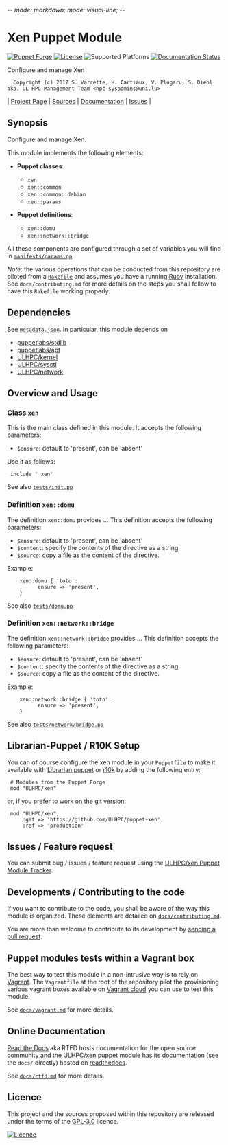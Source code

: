 -*- mode: markdown; mode: visual-line;  -*-

# Xen Puppet Module 

[![Puppet Forge](http://img.shields.io/puppetforge/v/ULHPC/xen.svg)](https://forge.puppetlabs.com/ULHPC/xen)
[![License](http://img.shields.io/:license-GPL3.0-blue.svg)](LICENSE)
![Supported Platforms](http://img.shields.io/badge/platform-debian-lightgrey.svg)
[![Documentation Status](https://readthedocs.org/projects/ulhpc-puppet-xen/badge/?version=latest)](https://readthedocs.org/projects/ulhpc-puppet-xen/?badge=latest)

Configure and manage Xen

      Copyright (c) 2017 S. Varrette, H. Cartiaux, V. Plugaru, S. Diehl aka. UL HPC Management Team <hpc-sysadmins@uni.lu>
      

| [Project Page](https://github.com/ULHPC/puppet-xen) | [Sources](https://github.com/ULHPC/puppet-xen) | [Documentation](https://ulhpc-puppet-xen.readthedocs.org/en/latest/) | [Issues](https://github.com/ULHPC/puppet-xen/issues) |

## Synopsis

Configure and manage Xen.

This module implements the following elements: 

* __Puppet classes__:
    - `xen` 
    - `xen::common` 
    - `xen::common::debian` 
    - `xen::params` 

* __Puppet definitions__: 
    - `xen::domu` 
    - `xen::network::bridge` 

All these components are configured through a set of variables you will find in
[`manifests/params.pp`](manifests/params.pp). 

_Note_: the various operations that can be conducted from this repository are piloted from a [`Rakefile`](https://github.com/ruby/rake) and assumes you have a running [Ruby](https://www.ruby-lang.org/en/) installation.
See `docs/contributing.md` for more details on the steps you shall follow to have this `Rakefile` working properly. 

## Dependencies

See [`metadata.json`](metadata.json). In particular, this module depends on 

* [puppetlabs/stdlib](https://forge.puppetlabs.com/puppetlabs/stdlib)
* [puppetlabs/apt](https://forge.puppetlabs.com/puppetlabs/apt)
* [ULHPC/kernel](https://forge.puppetlabs.com/ULHPC/kernel)
* [ULHPC/sysctl](https://forge.puppetlabs.com/ULHPC/sysctl)
* [ULHPC/network](https://forge.puppetlabs.com/ULHPC/network)

## Overview and Usage

### Class `xen`

This is the main class defined in this module.
It accepts the following parameters: 

* `$ensure`: default to 'present', can be 'absent'

Use it as follows:

     include ' xen'

See also [`tests/init.pp`](tests/init.pp)


### Definition `xen::domu`

The definition `xen::domu` provides ...
This definition accepts the following parameters:

* `$ensure`: default to 'present', can be 'absent'
* `$content`: specify the contents of the directive as a string
* `$source`: copy a file as the content of the directive.

Example:

        xen::domu { 'toto':
		      ensure => 'present',
        }

See also [`tests/domu.pp`](tests/domu.pp)

### Definition `xen::network::bridge`

The definition `xen::network::bridge` provides ...
This definition accepts the following parameters:

* `$ensure`: default to 'present', can be 'absent'
* `$content`: specify the contents of the directive as a string
* `$source`: copy a file as the content of the directive.

Example:

        xen::network::bridge { 'toto':
		      ensure => 'present',
        }

See also [`tests/network/bridge.pp`](tests/network/bridge.pp)


## Librarian-Puppet / R10K Setup

You can of course configure the xen module in your `Puppetfile` to make it available with [Librarian puppet](http://librarian-puppet.com/) or
[r10k](https://github.com/adrienthebo/r10k) by adding the following entry:

     # Modules from the Puppet Forge
     mod "ULHPC/xen"

or, if you prefer to work on the git version: 

     mod "ULHPC/xen", 
         :git => 'https://github.com/ULHPC/puppet-xen',
         :ref => 'production' 

## Issues / Feature request

You can submit bug / issues / feature request using the [ULHPC/xen Puppet Module Tracker](https://github.com/ULHPC/puppet-xen/issues). 

## Developments / Contributing to the code 

If you want to contribute to the code, you shall be aware of the way this module is organized. 
These elements are detailed on [`docs/contributing.md`](contributing/index.md).

You are more than welcome to contribute to its development by [sending a pull request](https://help.github.com/articles/using-pull-requests). 

## Puppet modules tests within a Vagrant box

The best way to test this module in a non-intrusive way is to rely on [Vagrant](http://www.vagrantup.com/).
The `Vagrantfile` at the root of the repository pilot the provisioning various vagrant boxes available on [Vagrant cloud](https://atlas.hashicorp.com/boxes/search?utf8=%E2%9C%93&sort=&provider=virtualbox&q=svarrette) you can use to test this module.

See [`docs/vagrant.md`](vagrant.md) for more details. 

## Online Documentation

[Read the Docs](https://readthedocs.org/) aka RTFD hosts documentation for the open source community and the [ULHPC/xen](https://github.com/ULHPC/puppet-xen) puppet module has its documentation (see the `docs/` directly) hosted on [readthedocs](http://ulhpc-puppet-xen.rtfd.org).

See [`docs/rtfd.md`](rtfd.md) for more details.

## Licence

This project and the sources proposed within this repository are released under the terms of the [GPL-3.0](LICENCE) licence.


[![Licence](https://www.gnu.org/graphics/gplv3-88x31.png)](LICENSE)
